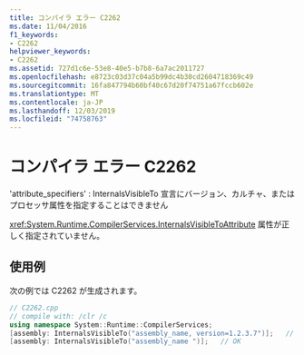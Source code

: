 ```yaml
---
title: コンパイラ エラー C2262
ms.date: 11/04/2016
f1_keywords:
- C2262
helpviewer_keywords:
- C2262
ms.assetid: 727d1c6e-53e8-40e5-b7b8-6a7ac2011727
ms.openlocfilehash: e8723c03d37c04a5b99dc4b30cd2604718369c49
ms.sourcegitcommit: 16fa847794b60bf40c67d20f74751a67fccb602e
ms.translationtype: MT
ms.contentlocale: ja-JP
ms.lasthandoff: 12/03/2019
ms.locfileid: "74758763"
---
```

# <a name="compiler-error-c2262"></a>コンパイラ エラー C2262

'attribute_specifiers' : InternalsVisibleTo 宣言にバージョン、カルチャ、またはプロセッサ属性を指定することはできません

<xref:System.Runtime.CompilerServices.InternalsVisibleToAttribute> 属性が正しく指定されていません。

## <a name="example"></a>使用例

次の例では C2262 が生成されます。

```cpp
// C2262.cpp
// compile with: /clr /c
using namespace System::Runtime::CompilerServices;
[assembly: InternalsVisibleTo("assembly_name, version=1.2.3.7")];   // C2262
[assembly: InternalsVisibleTo("assembly_name ")];   // OK
```
